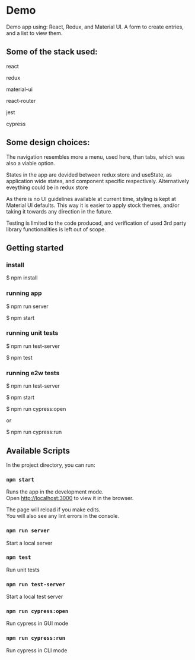 # Demo
Demo app using: React, Redux, and Material UI. A form to create entries, and a list to view them.

## Some of the stack used:
react

redux

material-ui

react-router

jest

cypress

## Some design choices:
The navigation resembles more a menu, used here, than tabs, which was also a viable option.

States in the app are devided between redux store and useState, as application wide states, and component specific respectively. Alternatively eveything could be in redux store

As there is no UI guidelines available at current time, styling is kept at Material UI defaults. This way it is easier to apply stock themes, and/or taking it towards any direction in the future.

Testing is limited to the code produced, and verification of used 3rd party library functionalities is left out of scope.

## Getting started
### install
$ npm install

### running app
$ npm run server

$ npm start

### running unit tests
$ npm run test-server

$ npm test

### running e2w tests
$ npm run test-server

$ npm start

$ npm run cypress:open

or

$ npm run cypress:run

## Available Scripts

In the project directory, you can run:

### `npm start`

Runs the app in the development mode.\
Open [http://localhost:3000](http://localhost:3000) to view it in the browser.

The page will reload if you make edits.\
You will also see any lint errors in the console.

### `npm run server`

Start a local server

### `npm test`

Run unit tests

### `npm run test-server`

Start a local test server

### `npm run cypress:open`

Run cypress in GUI mode

### `npm run cypress:run`

Run cypress in CLI mode
